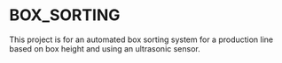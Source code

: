 # BOX_SORTING
This project is for an automated box sorting system for a production line based on box height and using an ultrasonic sensor.

